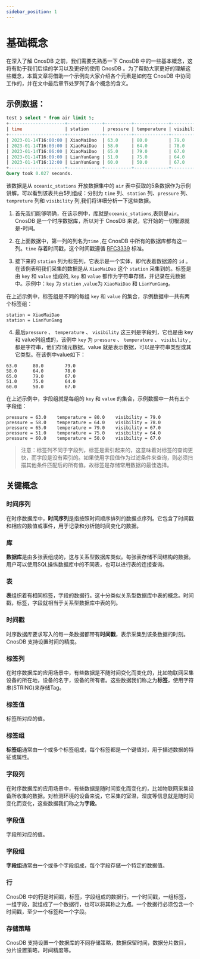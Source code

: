 ```yaml
---
sidebar_position: 1
---
```


# 基础概念

在深入了解 CnosDB 之前，我们需要先熟悉一下 CnosDB 中的一些基本概念，这将有助于我们后续的学习以及更好的使用 CnosDB 。为了帮助大家更好的理解这些概念，本篇文章将借助一个示例向大家介绍各个元素是如何在 CnosDB 中协同工作的，并在文中最后章节处罗列了各个概念的含义。

## 示例数据：

``` sql
test ❯ select * from air limit 5;
+---------------------+-------------+----------+-------------+------------+
| time                | station     | pressure | temperature | visibility |
+---------------------+-------------+----------+-------------+------------+
| 2023-01-14T16:00:00 | XiaoMaiDao  | 63.0     | 80.0        | 79.0       |
| 2023-01-14T16:03:00 | XiaoMaiDao  | 58.0     | 64.0        | 78.0       |
| 2023-01-14T16:06:00 | XiaoMaiDao  | 65.0     | 79.0        | 67.0       |
| 2023-01-14T16:09:00 | LianYunGang | 51.0     | 75.0        | 64.0       |
| 2023-01-14T16:12:00 | LianYunGang | 60.0     | 50.0        | 67.0       |
+---------------------+-------------+----------+-------------+------------+
Query took 0.027 seconds.
```
该数据是从 `oceanic_stations` 开放数据集中的 `air` 表中获取的5条数据作为示例讲解，可以看到该表共由5列组成：分别为 `time` 列、`station` 列、`pressure` 列、`tempreture` 列和 `visibility` 列,我们将详细分析一下这些数据。

1. 首先我们能够明确，在该示例中，库就是`oceanic_stations`,表则是`air`。CnosDB 是一个时序数据库，所以对于 CnosDB 来说，它开始的一切根源就是-时间。

2. 在上面数据中，第一列的列名为`time` ,在 CnosDB 中所有的数据库都有这一列。`time` 存着时间戳，这个时间戳遵循 [RFC3339](https://www.ietf.org/rfc/rfc3339.txt) 标准。

3. 接下来的 `station` 列为标签列，它表示是一个实体，即代表着数据源的 `id` 。在该例表明我们采集的数据是从 `XiaoMaiDao` 这个 `station` 采集到的。标签是由 `key` 和 `value` 组成的, `key` 和 `value` 都作为字符串存储，并记录在元数据中。示例中：`key` 为 `station` ,`value`为 `XiaoMaiDao` 和 `LianYunGang`。

在上述示例中，标签组是不同的每组 `key` 和 `value` 的集合，示例数据中一共有两个标签组：
```text
station = XiaoMaiDao
station = LianYunGang
```

4. 最后`pressure` 、 `temperature` 、 `visibility` 这三列是字段列，它也是由 key 和 value列组成的，该例中 `key` 为 `pressure` 、 `temperature` 、 `visibility` ,都是字符串，他们存储元数据。value 就是表示数据，可以是字符串类型或其它类型。在该例中value如下：

``` text
63.0      80.0        79.0       
58.0      64.0        78.0       
65.0      79.0        67.0       
51.0      75.0        64.0       
60.0      50.0        67.0       
```
在上述示例中，字段组就是每组的 `key` 和 `value` 的集合，示例数据中一共有五个字段组：

``` text
pressure = 63.0    temperature = 80.0    visibility = 79.0       
pressure = 58.0    temperature = 64.0    visibility = 78.0       
pressure = 65.0    temperature = 79.0    visibility = 67.0       
pressure = 51.0    temperature = 75.0    visibility = 64.0       
pressure = 60.0    temperature = 50.0    visibility = 67.0       
```
>注意：标签列不同于字段列，标签是索引起来的，这意味着对标签的查询更快，而字段是没有索引的。如果使用字段值作为过滤条件来查询，则必须扫描其他条件匹配后的所有值。故标签是存储常用数据的最佳选择。

## 关键概念
### 时间序列
在时序数据库中，**时间序列**是指按照时间顺序排列的数据点序列。它包含了时间戳和相应的数值或事件，用于记录和分析随时间变化的数据。
### 库
**数据库**是由多张表组成的，这与关系型数据库类似。每张表存储不同结构的数据。用户可以使用SQL操纵数据库中的不同表，也可以进行表的连接查询。
### 表
**表**组织着有相同标签，字段的数据行。这十分类似关系型数据库中表的概念。时间戳，标签，字段就相当于关系型数据库中表的列。
### 时间戳
时序数据库要求写入的每一条数据都带有**时间戳**，表示采集到该条数据的时刻。CnosDB 支持设置时间的精度。
### 标签列
在时序数据库的应用场景中，有些数据是不随时间变化而变化的，比如物联网采集设备的所在地，设备的名字，设备的所有者。这些数据我们称之为**标签**，使用字符串(STRING)来存储Tag。
### 标签值
标签所对应的值。
### 标签组
**标签组**通常由一个或多个标签组成，每个标签都是一个键值对，用于描述数据的特征或属性。
### 字段列
在时序数据库的应用场景中，有些数据是随时间变化而变化的，比如物联网采集设备所收集的数据。对检测环境的设备来说，它采集的室温，湿度等信息就是随时间变化而变化，这些数据我们称之为**字段**。
### 字段值
字段所对应的值。
### 字段组
**字段组**通常由一个或多个字段组成，每个字段存储一个特定的数据值。
### 行
CnosDB 中的**行**是时间戳，标签，字段组成的数据行。一个时间戳，一组标签，一组字段，就组成了一个数据行，也可以将其称之为**点**。一个数据行必须包含一个时间戳，至少一个标签和一个字段。
### 存储策略
CnosDB 支持设置一个数据库的不同存储策略，数据保留时间，数据分片数目，分片设置策略，时间精度等。
